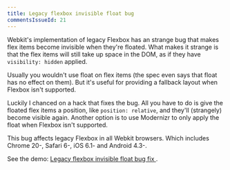```yaml
---
title: Legacy flexbox invisible float bug
commentsIssueId: 21
---
```


Webkit's implementation of legacy Flexbox has an strange bug that makes flex items become invisible when they're floated. What makes it strange is that the flex items will still take up space in the DOM, as if they have `visibility: hidden` applied.

Usually you wouldn't use float on flex items (the spec even says that float has no effect on them). But it's useful for providing a fallback layout when Flexbox isn't supported.

Luckily I chanced on a hack that fixes the bug. All you have to do is give the floated flex items a position, like `position: relative`, and they'll (strangely) become visible again. Another option is to use Modernizr to only apply the float when Flexbox isn't supported.

This bug affects legacy Flexbox in all Webkit browsers. Which includes Chrome 20-, Safari 6-, iOS 6.1- and Android 4.3-.

<p class="codepen" data-id="rhlfd" data-height="350">
    See the demo:
    <a href="/demos/legacy-flexbox-invisible-float-bug/">
        Legacy flexbox invisible float bug fix
    </a>.
</p>
